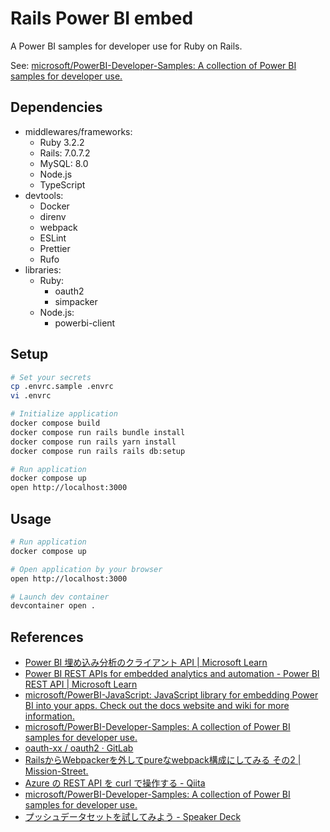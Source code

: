 # Rails Power BI embed

A Power BI samples for developer use for Ruby on Rails.

See: [microsoft/PowerBI-Developer-Samples: A collection of Power BI samples for developer use.](https://github.com/microsoft/PowerBI-Developer-Samples)

## Dependencies

- middlewares/frameworks:
  - Ruby 3.2.2
  - Rails: 7.0.7.2
  - MySQL: 8.0
  - Node.js
  - TypeScript
- devtools:
  - Docker
  - direnv
  - webpack
  - ESLint
  - Prettier
  - Rufo
- libraries:
  - Ruby:
    - oauth2
    - simpacker
  - Node.js:
    - powerbi-client

## Setup

```sh
# Set your secrets
cp .envrc.sample .envrc
vi .envrc

# Initialize application
docker compose build
docker compose run rails bundle install
docker compose run rails yarn install
docker compose run rails rails db:setup

# Run application
docker compose up
open http://localhost:3000
```

## Usage

```sh
# Run application
docker compose up

# Open application by your browser
open http://localhost:3000

# Launch dev container
devcontainer open .
```

## References

- [Power BI 埋め込み分析のクライアント API | Microsoft Learn](https://learn.microsoft.com/ja-jp/javascript/api/overview/powerbi/)
- [Power BI REST APIs for embedded analytics and automation - Power BI REST API | Microsoft Learn](https://learn.microsoft.com/en-us/rest/api/power-bi/)
- [microsoft/PowerBI-JavaScript: JavaScript library for embedding Power BI into your apps. Check out the docs website and wiki for more information.](https://github.com/microsoft/PowerBI-JavaScript)
- [microsoft/PowerBI-Developer-Samples: A collection of Power BI samples for developer use.](https://github.com/microsoft/PowerBI-Developer-Samples)
- [oauth-xx / oauth2 · GitLab](https://gitlab.com/oauth-xx/oauth2/)
- [RailsからWebpackerを外してpureなwebpack構成にしてみる その2 | Mission-Street.](https://hakozaru.com/posts/purge-webpacker-2)
- [Azure の REST API を curl で操作する - Qiita](https://qiita.com/TsuyoshiUshio@github/items/3d903f071b8cb8305496)
- [microsoft/PowerBI-Developer-Samples: A collection of Power BI samples for developer use.](https://github.com/microsoft/PowerBI-Developer-Samples)
- [プッシュデータセットを試してみよう - Speaker Deck](https://speakerdeck.com/hanaseleb/putusiyudetasetutowoshi-sitemiyou)
